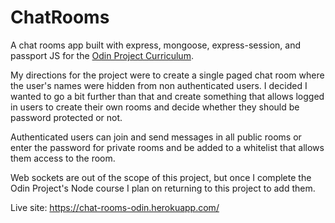 # ChatRooms

A chat rooms app built with express, mongoose, express-session, and passport JS for the <a href='https://www.theodinproject.com/paths/full-stack-javascript/courses/nodejs/lessons/members-only'>Odin Project Curriculum</a>.

My directions for the project were to create a single paged chat room where the user's names were hidden from non authenticated users. I decided I wanted to go a bit further than that and create
something that allows logged in users to create their own rooms and decide whether they should be password protected or not.

Authenticated users can join and send messages in all public rooms or enter the password for private rooms and be added to a whitelist that allows them access to the room.

Web sockets are out of the scope of this project, but once I complete the Odin Project's Node course I plan on returning to this project to add them.

Live site: https://chat-rooms-odin.herokuapp.com/
